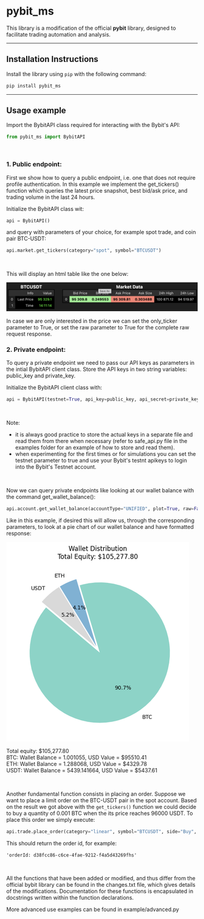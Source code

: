 # pybit_ms

This library is a modification of the official **pybit** library, designed to facilitate trading automation and analysis.

---

## Installation Instructions

Install the library using `pip` with the following command:

```bash
pip install pybit_ms
```

---

## Usage example

Import the BybitAPI class required for interacting with the Bybit's API:

```python
from pybit_ms import BybitAPI    
```    

<br>

### 1. Public endpoint:


First we show how to query a public endpoint, i.e. one that does not require profile authentication. In this example we implement the get_tickers() function which queries the latest price snapshot, best bid/ask price, and trading volume in the last 24 hours.

Initialize the BybitAPI class wit:

```python
api = BybitAPI()
```

and query with parameters of your choice, for example spot trade, and coin pair BTC-USDT:

```python
api.market.get_tickers(category="spot", symbol="BTCUSDT")
```
<br>

This will display an html table like the one below:

![](/images/html.png)

In case we are only interested in the price we can set the only_ticker parameter to True, or set the raw parameter to True for the complete raw request response.



### 2. Private endpoint:

To query a private endpoint we need to pass our API keys as parameters in the intial BybitAPI client class. Store the API keys in two string variables: public_key and private_key.

Initialize the BybitAPI client class with:

```python
api = BybitAPI(testnet=True, api_key=public_key, api_secret=private_key)
```

<br>

Note: 
* it is always good practice to store the actual keys in a separate file and read them from there when necessary (refer to safe_api.py file in the examples folder for an example of how to store and read them).
* when experimenting for the first times or for simulations you can set the testnet parameter to true and use your Bybit's testnt apikeys to login into the Bybit's Testnet account. 

<br>

Now we can query private endpoints like looking at our wallet balance with the command get_wallet_balance():

```python
api.account.get_wallet_balance(accountType="UNIFIED", plot=True, raw=False)
```

Like in this example, if desired this will allow us, through the corresponding parameters, to look at a pie chart of our wallet balance and have formatted response:

![](/images/wellet_distribution.png)

Total equity: $105,277.80 <br>
BTC: Wallet Balance = 1.001055, USD Value = $95510.41 <br>
ETH: Wallet Balance = 1.288068, USD Value = $4329.78 <br>
USDT: Wallet Balance = 5439.141664, USD Value = $5437.61 <br>

<br>

Another fundamental function consists in placing an order. Suppose we want to place a limit order on the BTC-USDT pair in the spot account. Based on the result we got above with the ```get_tickers()``` function we could decide to buy a quantity of 0.001 BTC when the its price reaches 96000 USDT. To place this order we simply execute:

```python
api.trade.place_order(category="linear", symbol="BTCUSDT", side="Buy", order_type="limit", qty=0.001, price="96000")
```

This should return the order id, for example:
```
'orderId: d38fcc86-c6ce-4fae-9212-f4a5d43269fhs'
```

<br>

All the functions that have been added or modified, and thus differ from the official bybit library can be found in the changes.txt file, which gives details of the modifications. Documentation for these functions is encapsulated in docstrings written within the function declarations.

More advanced use examples can be found in example/advanced.py
